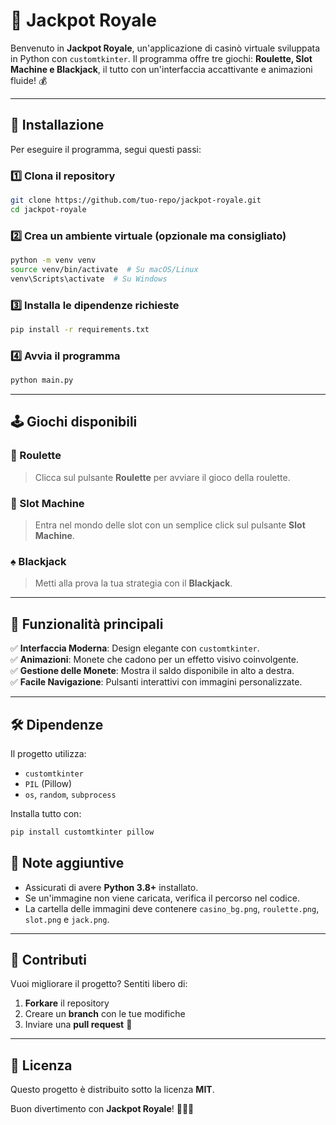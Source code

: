 # 🎰 Jackpot Royale

Benvenuto in **Jackpot Royale**, un'applicazione di casinò virtuale sviluppata in Python con `customtkinter`. Il programma offre tre giochi: **Roulette, Slot Machine e Blackjack**, il tutto con un'interfaccia accattivante e animazioni fluide! 💰

---

## 🚀 Installazione

Per eseguire il programma, segui questi passi:

### 1️⃣ Clona il repository
```bash
git clone https://github.com/tuo-repo/jackpot-royale.git
cd jackpot-royale
```

### 2️⃣ Crea un ambiente virtuale (opzionale ma consigliato)
```bash
python -m venv venv
source venv/bin/activate  # Su macOS/Linux
venv\Scripts\activate  # Su Windows
```

### 3️⃣ Installa le dipendenze richieste
```bash
pip install -r requirements.txt
```

### 4️⃣ Avvia il programma
```bash
python main.py
```

---

## 🕹️ Giochi disponibili

### 🎡 Roulette
> Clicca sul pulsante **Roulette** per avviare il gioco della roulette.

### 🎰 Slot Machine
> Entra nel mondo delle slot con un semplice click sul pulsante **Slot Machine**.

### ♠️ Blackjack
> Metti alla prova la tua strategia con il **Blackjack**.

---

## 🎨 Funzionalità principali

✅ **Interfaccia Moderna**: Design elegante con `customtkinter`.<br>
✅ **Animazioni**: Monete che cadono per un effetto visivo coinvolgente.<br>
✅ **Gestione delle Monete**: Mostra il saldo disponibile in alto a destra.<br>
✅ **Facile Navigazione**: Pulsanti interattivi con immagini personalizzate.<br>

---

## 🛠️ Dipendenze
Il progetto utilizza:
- `customtkinter`
- `PIL` (Pillow)
- `os`, `random`, `subprocess`

Installa tutto con:
```bash
pip install customtkinter pillow
```



## 📌 Note aggiuntive
- Assicurati di avere **Python 3.8+** installato.
- Se un'immagine non viene caricata, verifica il percorso nel codice.
- La cartella delle immagini deve contenere `casino_bg.png`, `roulette.png`, `slot.png` e `jack.png`.

---

## 🤝 Contributi
Vuoi migliorare il progetto? Sentiti libero di:
1. **Forkare** il repository
2. Creare un **branch** con le tue modifiche
3. Inviare una **pull request** 🚀

---

## 📜 Licenza
Questo progetto è distribuito sotto la licenza **MIT**.

Buon divertimento con **Jackpot Royale**! 🎲🎰💵

